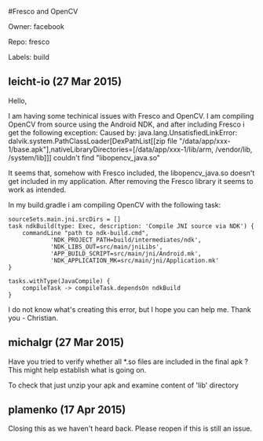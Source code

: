#Fresco and OpenCV

Owner: facebook

Repo: fresco

Labels: build 

## leicht-io (27 Mar 2015)

Hello,

I am having some techinical issues with Fresco and OpenCV. 
I am compiling OpenCV from source using the Android NDK, and after including Fresco i get the following exception:
Caused by: java.lang.UnsatisfiedLinkError: dalvik.system.PathClassLoader[DexPathList[[zip file "/data/app/xxx-1/base.apk"],nativeLibraryDirectories=[/data/app/xxx-1/lib/arm, /vendor/lib, /system/lib]]] couldn't find "libopencv_java.so"

It seems that, somehow with Fresco included, the libopencv_java.so doesn't get included in my application.
After removing the Fresco library it seems to work as intended.

In my build.gradle i am compiling OpenCV with the following task:

```
sourceSets.main.jni.srcDirs = []
task ndkBuild(type: Exec, description: 'Compile JNI source via NDK') {
    commandLine "path to ndk-build.cmd",
            'NDK_PROJECT_PATH=build/intermediates/ndk',
            'NDK_LIBS_OUT=src/main/jniLibs',
            'APP_BUILD_SCRIPT=src/main/jni/Android.mk',
            'NDK_APPLICATION_MK=src/main/jni/Application.mk'
}

tasks.withType(JavaCompile) {
    compileTask -> compileTask.dependsOn ndkBuild
}
```

I do not know what's creating this error, but I hope you can help me.
Thank you - Christian.


## michalgr (27 Mar 2015)

Have you tried to verify whether all *.so files are included in the final apk ? This might help establish what is going on.

To check that just unzip your apk and examine content of 'lib' directory


## plamenko (17 Apr 2015)

Closing this as we haven't heard back. Please reopen if this is still an issue.


